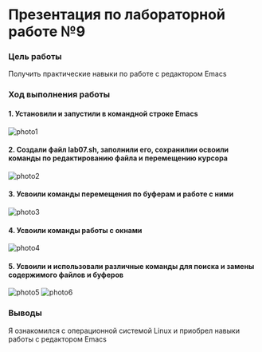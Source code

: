 # Презентация по лабораторной работе №9

### Цель работы

Получить практические навыки по работе с редактором Emacs

### Ход выполнения работы

#### 1. Установили и запустили в командной строке Emacs

![photo1](https://sun9-83.userapi.com/s/v1/if2/Mgae6n7hE19js8sA9MBaUIqj6SkP9pmmFtgdW6G5aH-juxT9w6djE6yUth6OYc1e_UH8dZlvRhjLm_t2ELn_9Ryw.jpg?size=406x299&quality=96&type=album)

#### 2. Создали файл lab07.sh, заполнили его, сохранилии освоили команды по редактированию файла и перемещению курсора

![photo2](https://sun9-30.userapi.com/s/v1/if2/xkgGcT6CdyeZ5tvQjDxiKF549kRpgKypqE4XkUVw5IriM9gK38dEgwAJm13_0ntfY4dQBZC6uaFUTNaEOlLpGCax.jpg?size=413x440&quality=96&type=album)

#### 3. Усвоили команды перемещения по буферам и работе с ними

![photo3](https://sun9-4.userapi.com/s/v1/if2/Z9a3ULN1fdO1cziWwQeWtm52v1EBuppDXyaZ0IWCYphA2DNm4cpro5TGp6YmMEP5euKkLMDDM82zFXYxuXh_riQk.jpg?size=413x443&quality=96&type=album)

#### 4. Усвоили команды работы с окнами

![photo4](https://sun9-17.userapi.com/s/v1/if2/oJuCp8kQtpdzMYdmVc7AbReqOlKGFae2IlTXVN2ANGl02Pb1ydqlqGi721NhJW0qCDbxI0WvTjG5wYutbzXnRu1H.jpg?size=413x441&quality=96&type=album)

#### 5. Усвоили и использовали различные команды для поиска и замены содержимого файлов и буферов

![photo5](https://sun9-68.userapi.com/s/v1/if2/dO-Wo8z3VF0XgscJXFC4mPP66qMyOBnmMKlfhxvmCqX0xwrSLgVbDJeGzOpYNLxjKVeLTAI58HxBrcssBDlf3I-5.jpg?size=411x441&quality=96&type=album)
![photo6](https://sun9-61.userapi.com/s/v1/if2/7jGCumRQgMQZAd7ZfIHtnO_EkPZRGvGx4Y89zFbB74YegTxDgFoHKT9gbvQFI7hkCd-1_KH5P8qrAPRqcBhExYOd.jpg?size=413x441&quality=96&type=album)

### Выводы

Я ознакомился с операционной системой Linux и приобрел навыки работы с
редактором Emacs
